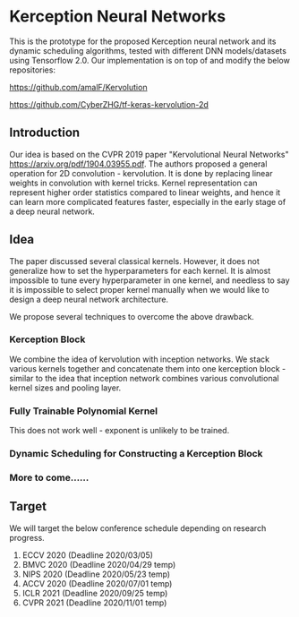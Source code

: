 # Kerception Neural Networks
This is the prototype for the proposed Kerception neural network and its dynamic scheduling algorithms, tested with different DNN models/datasets using Tensorflow 2.0. Our implementation is on top of and modify the below repositories: 

https://github.com/amalF/Kervolution

https://github.com/CyberZHG/tf-keras-kervolution-2d

## Introduction
Our idea is based on the CVPR 2019 paper "Kervolutional Neural Networks" https://arxiv.org/pdf/1904.03955.pdf. The authors proposed a general operation for 2D convolution - kervolution. It is done by replacing linear weights in convolution with kernel tricks. Kernel representation can represent higher order statistics compared to linear weights, and hence it can learn more complicated features faster, especially in the early stage of a deep neural network.

## Idea
The paper discussed several classical kernels. However, it does not generalize how to set the hyperparameters for each kernel. It is almost impossible to tune every hyperparameter in one kernel, and needless to say it is impossible to select proper kernel manually when we would like to design a deep neural network architecture.

We propose several techniques to overcome the above drawback. 

### Kerception Block
We combine the idea of kervolution with inception networks. We stack various kernels together and concatenate them into one kerception block - similar to the idea that inception network combines various convolutional kernel sizes and pooling layer.

### Fully Trainable Polynomial Kernel
This does not work well - exponent is unlikely to be trained. 

### Dynamic Scheduling for Constructing a Kerception Block

### More to come......

## Target
We will target the below conference schedule depending on research progress.
1) ECCV 2020 (Deadline 2020/03/05)
2) BMVC 2020 (Deadline 2020/04/29 temp)
2) NIPS 2020 (Deadline 2020/05/23 temp)
3) ACCV 2020 (Deadline 2020/07/01 temp)
3) ICLR 2021 (Deadline 2020/09/25 temp)
4) CVPR 2021 (Deadline 2020/11/01 temp)
